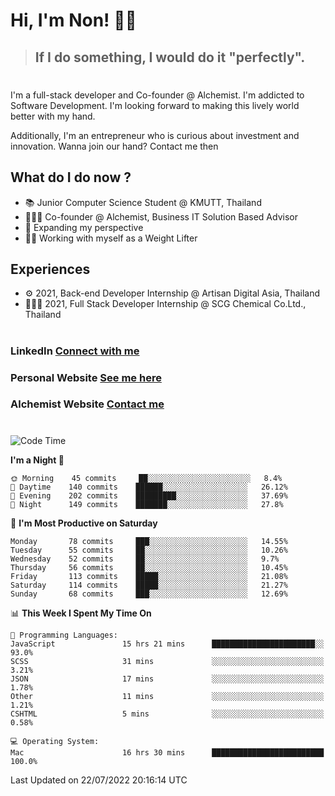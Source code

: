 # Hi, I'm Non! 🖐🏻

> ## If I do something, I would do it "perfectly".

#

I'm a full-stack developer and Co-founder @ Alchemist. I'm addicted to Software Development. I'm looking forward to making this lively world better with my hand.

Additionally, I'm an entrepreneur who is curious about investment and innovation. Wanna join our hand? Contact me then

## What do I do now ?

- 📚 Junior Computer Science Student @ KMUTT, Thailand
- 🧑🏻‍💻 Co-founder @ Alchemist, Business IT Solution Based Advisor
- 🌈 Expanding my perspective
- 🏋🏻 Working with myself as a Weight Lifter

## Experiences

- ⚙️ 2021, Back-end Developer Internship @ Artisan Digital Asia, Thailand
- 🧑🏻‍💻 2021, Full Stack Developer Internship @ SCG Chemical Co.Ltd., Thailand

#

### LinkedIn [Connect with me](https://www.linkedin.com/in/non-nontra/)

### Personal Website [See me here](https://nonnontra.com/)

### Alchemist Website [Contact me](https://alchemist-softwarehouse.co/)

#

<!--START_SECTION:waka-->
![Code Time](http://img.shields.io/badge/Code%20Time-1%2C913%20hrs%2020%20mins-blue)

**I'm a Night 🦉** 

```text
🌞 Morning    45 commits     ██░░░░░░░░░░░░░░░░░░░░░░░   8.4% 
🌆 Daytime    140 commits    ██████░░░░░░░░░░░░░░░░░░░   26.12% 
🌃 Evening    202 commits    █████████░░░░░░░░░░░░░░░░   37.69% 
🌙 Night      149 commits    ███████░░░░░░░░░░░░░░░░░░   27.8%

```
📅 **I'm Most Productive on Saturday** 

```text
Monday       78 commits     ███░░░░░░░░░░░░░░░░░░░░░░   14.55% 
Tuesday      55 commits     ██░░░░░░░░░░░░░░░░░░░░░░░   10.26% 
Wednesday    52 commits     ██░░░░░░░░░░░░░░░░░░░░░░░   9.7% 
Thursday     56 commits     ██░░░░░░░░░░░░░░░░░░░░░░░   10.45% 
Friday       113 commits    █████░░░░░░░░░░░░░░░░░░░░   21.08% 
Saturday     114 commits    █████░░░░░░░░░░░░░░░░░░░░   21.27% 
Sunday       68 commits     ███░░░░░░░░░░░░░░░░░░░░░░   12.69%

```


📊 **This Week I Spent My Time On** 

```text
💬 Programming Languages: 
JavaScript               15 hrs 21 mins      ███████████████████████░░   93.0% 
SCSS                     31 mins             ░░░░░░░░░░░░░░░░░░░░░░░░░   3.21% 
JSON                     17 mins             ░░░░░░░░░░░░░░░░░░░░░░░░░   1.78% 
Other                    11 mins             ░░░░░░░░░░░░░░░░░░░░░░░░░   1.21% 
CSHTML                   5 mins              ░░░░░░░░░░░░░░░░░░░░░░░░░   0.58%

💻 Operating System: 
Mac                      16 hrs 30 mins      █████████████████████████   100.0%

```


 Last Updated on 22/07/2022 20:16:14 UTC
<!--END_SECTION:waka-->
